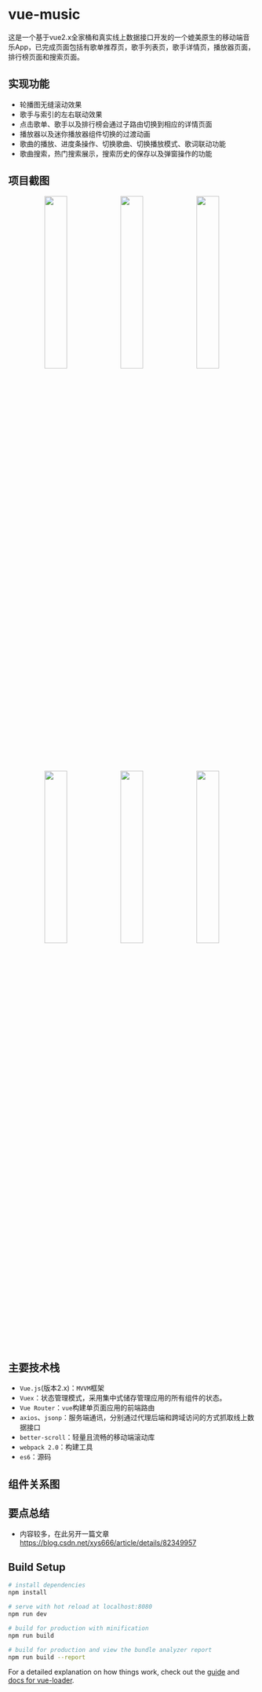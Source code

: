 # vue-music

<p>这是一个基于vue2.x全家桶和真实线上数据接口开发的一个媲美原生的移动端音乐App，已完成页面包括有歌单推荐页，歌手列表页，歌手详情页，播放器页面，排行榜页面和搜索页面。</p>

## 实现功能

- 轮播图无缝滚动效果
- 歌手与索引的左右联动效果
- 点击歌单、歌手以及排行榜会通过子路由切换到相应的详情页面
- 播放器以及迷你播放器组件切换的过渡动画
- 歌曲的播放、进度条操作、切换歌曲、切换播放模式、歌词联动功能
- 歌曲搜索，热门搜索展示，搜索历史的保存以及弹窗操作的功能

## 项目截图

<div align=center>
  <img src="https://github.com/xiaoyongsheng123/musicApp/blob/master/img/1.gif" width="30%">
  <img src="https://github.com/xiaoyongsheng123/musicApp/blob/master/img/2.gif" width="30%">
  <img src="https://github.com/xiaoyongsheng123/musicApp/blob/master/img/3.gif" width="30%">
  <img src="https://github.com/xiaoyongsheng123/musicApp/blob/master/img/4.gif" width="30%">
  <img src="https://github.com/xiaoyongsheng123/musicApp/blob/master/img/5.gif" width="30%">
  <img src="https://github.com/xiaoyongsheng123/musicApp/blob/master/img/6.gif" width="30%">
</div>

## 主要技术栈

- `Vue.js`(版本2.x)：`MVVM`框架
- `Vuex`：状态管理模式，采用集中式储存管理应用的所有组件的状态。
- `Vue Router`：`vue`构建单页面应用的前端路由
- `axios`、`jsonp`：服务端通讯，分别通过代理后端和跨域访问的方式抓取线上数据接口
- `better-scroll`：轻量且流畅的移动端滚动库
- `webpack 2.0`：构建工具
- `es6`：源码

## 组件关系图

## 要点总结

- 内容较多，在此另开一篇文章<a href="https://blog.csdn.net/xys666/article/details/82349957">https://blog.csdn.net/xys666/article/details/82349957</a>

## Build Setup

``` bash
# install dependencies
npm install

# serve with hot reload at localhost:8080
npm run dev

# build for production with minification
npm run build

# build for production and view the bundle analyzer report
npm run build --report
```

For a detailed explanation on how things work, check out the [guide](http://vuejs-templates.github.io/webpack/) and [docs for vue-loader](http://vuejs.github.io/vue-loader).

